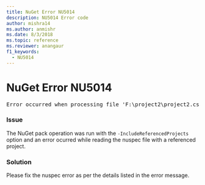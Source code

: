 ```yaml
---
title: NuGet Error NU5014
description: NU5014 Error code
author: mishra14
ms.author: anmishr
ms.date: 8/3/2018
ms.topic: reference
ms.reviewer: anangaur
f1_keywords: 
  - NU5014
---
```


# NuGet Error NU5014
<pre>Error occurred when processing file 'F:\project2\project2.csproj': The 'id' start tag on line 4 position 10 does not match the end tag of 'ids'. Line 4, position 20.</pre>

### Issue

The NuGet pack operation was run with the `-IncludeReferencedProjects` option and an error ocurred while reading the nuspec file with a referenced project.


### Solution

Please fix the nuspec error as per the details listed in the error message.

